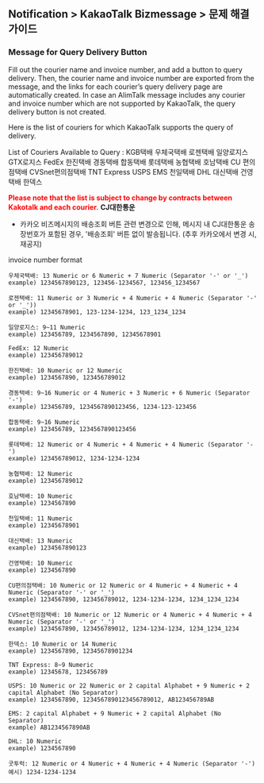 ## Notification > KakaoTalk Bizmessage > 문제 해결 가이드

### Message for Query Delivery Button

Fill out the courier name and invoice number, and add a button to query delivery. Then, the courier name and invoice number are exported from the message, and the links for each courier’s query delivery page are automatically created. In case an AlimTalk message includes any courier and invoice number which are not supported by KakaoTalk, the query delivery button is not created.

Here is the list of couriers for which KakaoTalk supports the query of delivery.

List of Couriers Available to Query :
KGB택배 우체국택배 로젠택배 일양로지스 GTX로지스 FedEx 한진택배 경동택배 합동택배 롯데택배 농협택배 호남택배 CU 편의점택배 CVSnet편의점택배 TNT Express USPS EMS 천일택배 DHL 대신택배 건영택배 한덱스

<span style="color:red">**Please note that the list is subject to change by contracts between Kakotalk and each courier.**</span>
<b>CJ대한통운</b>
* 카카오 비즈메시지의 배송조회 버튼 관련 변경으로 인해, 메시지 내 CJ대한통운 송장번호가 포함된 경우, '배송조회' 버튼 없이 발송됩니다. (추후 카카오에서 변경 시, 재공지)

invoice number format

```
우체국택배: 13 Numeric or 6 Numeric + 7 Numeric (Separator '-' or '_')
example) 1234567890123, 123456-1234567, 123456_1234567

로젠택배: 11 Numeric or 3 Numeric + 4 Numeric + 4 Numeric (Separator '-' or '_'))
example) 12345678901, 123-1234-1234, 123_1234_1234

일양로지스: 9~11 Numeric
example) 123456789, 1234567890, 12345678901

FedEx: 12 Numeric
example) 123456789012

한진택배: 10 Numeric or 12 Numeric
example) 1234567890, 123456789012

경동택배: 9~16 Numeric or 4 Numeric + 3 Numeric + 6 Numeric (Separator '-')
example) 123456789, 1234567890123456, 1234-123-123456

합동택배: 9~16 Numeric
example) 123456789, 1234567890123456

롯데택배: 12 Numeric or 4 Numeric + 4 Numeric + 4 Numeric (Separator '-')
example) 123456789012, 1234-1234-1234

농협택배: 12 Numeric
example) 123456789012

호남택배: 10 Numeric
example) 1234567890

천일택배: 11 Numeric
example) 12345678901

대신택배: 13 Numeric
example) 1234567890123

건영택배: 10 Numeric
example) 1234567890

CU편의점택배: 10 Numeric or 12 Numeric or 4 Numeric + 4 Numeric + 4 Numeric (Separator '-' or '_')
example) 1234567890, 123456789012, 1234-1234-1234, 1234_1234_1234

CVSnet편의점택배: 10 Numeric or 12 Numeric or 4 Numeric + 4 Numeric + 4 Numeric (Separator '-' or '_')
example) 1234567890, 123456789012, 1234-1234-1234, 1234_1234_1234

한덱스: 10 Numeric or 14 Numeric
example) 1234567890, 12345678901234

TNT Express: 8~9 Numeric
example) 12345678, 123456789

USPS: 10 Numeric or 22 Numeric or 2 capital Alphabet + 9 Numeric + 2 capital Alphabet (No Separator)
example) 1234567890, 1234567890123456789012, AB123456789AB

EMS: 2 capital Alphabet + 9 Numeric + 2 capital Alphabet (No Separator)
example) AB1234567890AB

DHL: 10 Numeric
example) 1234567890

굿투럭: 12 Numeric or 4 Numeric + 4 Numeric + 4 Numeric (Separator '-')
예시) 1234-1234-1234

```
